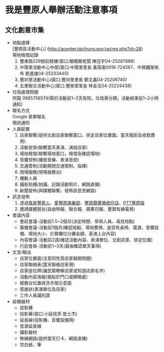 我是豐原人舉辦活動注意事項
======
## 文化創意市集

* 地點選擇 <br/>
  [豐原區活動中心] (http://acenter.taichung.gov.tw/reg.php?id=28) <br />
  場地租借記錄<br />
  1. 豐東路229號前騎樓(窗口:靚概館老闆 陳冠宇04-25287886)<br />
  2. 中陽里活動中心中間(窗口:中陽里里長 黃英瑜0916-724567、中興鐵架帆布 劉進雄04-25233440)<br />
  3. 豐圳里活動中心(窗口:豐圳里里長 鄭文鑫04-25206740)<br />
  4. 五里聯合活動中心(窗口:豐榮里里長 林金玉04-25224438)<br />
* 垃圾處理問題<br />
  阿龍 0985756574(需於活動前1~2天告知，垃圾需分類。活動結束前1~2小時通知)<br />
* 報名方式<br />
  Google 表單報名<br />
  簡訊通知<br />
* 人員配置<br />
  1. 店家聯繫(提供文創店家聯繫窗口、排定店家位置圖、當天報到及收取費用)<br />
  2. 活動安排(聯繫當天表演、演說店家)<br />
  3. 場地租借(聯繫場地窗口，租借及確認場地)<br />
  4. 音響控制(播放音樂、表演音控)<br />
  5. 交通管制(活動期間交通管制、指揮)<br />
  6. 現場服務(現場服務台)<br />
  7. 機動人員<br />
  8. 攝影拍攝(拍攝、記錄活動照片、網路直播)<br />
  9. 新聞發佈(與媒體聯繫、發佈訊息至網路)<br />
* 訊息發佈<br />
  1. 透過[我是豐原人](http://www.facebook.com/love.fengyuan)、[愛豐原俱樂部](https://www.facebook.com/groups/238865766171889/)、[豐原葫蘆墩柑仔店](https://www.facebook.com/groups/397201197036513/)、[PTT豐原版](telent://ptt.cc)<br />
  2. 邀請媒體朋友(自由時報、聯合報、蘋果日報、豐盟有線電視)<br />
* 會議內容<br />
  - 會前會議-活動前1.5~2個月(決定時間、參與人員、尋找地點)<br />
  - 籌備會議-活動前1個月(確認地點、場地費用、是否有桌椅、電源、音響設備、場地大小、計算攤位分攤金額、表演上台內容)<br />
  - 內容會議-活動前2週(確認活動內容、表演單位、文創店家、排定位置)<br />
  - 行前會員-活動前1~3天(最後確認單天事項)<br />
* 文宣/輸出<br />
  - 店家位置圖(注意同性質店家錯開問題)<br />
  - 店家聯絡表(當天聯絡店家用)<br />
  - 店家座位牌(讓民眾瞭解店家或知道店家名字)<br />
  - 活動內容海報(張貼於門口或顯眼處)<br />
  - 服務台位置與洗手間示意圖<br />
  - 感謝狀(表演單位及店家)<br />
  - 工作人員識別證<br />
* 設備器材<br />
  - 投影機<br />
  - 投影幕(窗口:小庭找茶 詹士杰)<br />
  - 延長線(投影機、音響設備用)<br />
  - 音源延長線<br />
  - 攝影器材<br />
  - 無線網路(提供當天打卡、網路直播)<br />
  - 空白紙、筆<br />

